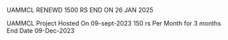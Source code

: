 UAMMCL RENEWD 1500 RS END ON 26 JAN 2025

UAMMCL Project Hosted On 09-sept-2023 150 rs Per Month for 3 months
End Date 09-Dec-2023
